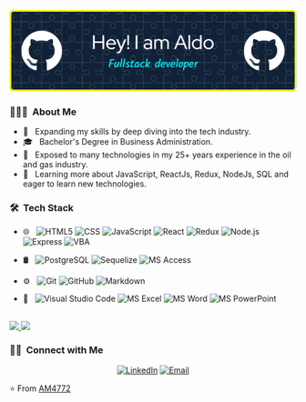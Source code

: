 ![Header](/github-header-image.png)

<h3> 👨🏻‍💻 &nbsp;About Me </h3>

- 🤔 &nbsp; Expanding my skills by deep diving into the tech industry.
- 🎓 &nbsp; Bachelor's Degree in Business Administration.
- 💼 &nbsp; Exposed to many technologies in my 25+ years experience in the oil and gas industry.
- 🌱 &nbsp; Learning more about JavaScript, ReactJs, Redux, NodeJs, SQL and eager to learn new technologies.

<h3> 🛠 &nbsp;Tech Stack</h3>

- 🌐 &nbsp;
  ![HTML5](https://img.shields.io/badge/-HTML5-696969?style=flat&logo=HTML5)
  ![CSS](https://img.shields.io/badge/-CSS3-696969?style=flat&logo=CSS3&logoColor=1572B6)
  ![JavaScript](https://img.shields.io/badge/-JavaScript-696969?style=flat&logo=javascript)
  ![React](https://img.shields.io/badge/-React-696969?style=flat&logo=react)
  ![Redux](https://img.shields.io/badge/-Redux-696969?style=flat&logo=redux)
  ![Node.js](https://img.shields.io/badge/-Node.js-696969?style=flat&logo=node.js)
  ![Express](https://img.shields.io/badge/-Express-696969?style=flat&logo=express)
  ![VBA](https://img.shields.io/badge/VBA-VisualBasic%20for%20Apps-696969?style=flat&labelColor=yellow)
  
- 🛢 &nbsp;
  ![PostgreSQL](https://img.shields.io/badge/-PostgreSQL-696969?style=flat&logo=postgreSQL)
  ![Sequelize](https://img.shields.io/badge/-Sequelize-696969?style=flat&logo=Sequelize)
  ![MS Access](https://img.shields.io/badge/-MS%20Access-696969?style=flat&logo=microsoftaccess&logoColor=881421)
  
- ⚙️ &nbsp;
  ![Git](https://img.shields.io/badge/-Git-696969?style=flat&logo=git)
  ![GitHub](https://img.shields.io/badge/-GitHub-696969?style=flat&logo=github)
  ![Markdown](https://img.shields.io/badge/-Markdown-696969?style=flat&logo=markdown)
  
- 🔧 &nbsp;
  ![Visual Studio Code](https://img.shields.io/badge/-Visual%20Studio%20Code-696969?style=flat&logo=visual-studio-code&logoColor=007ACC)
  ![MS Excel](https://img.shields.io/badge/-MS%20Excel-696969?style=flat&logo=microsoftexcel&logoColor=brightgreen)
  ![MS Word](https://img.shields.io/badge/-MS%20Word-696969?style=flat&logo=microsoftword&logoColor=5C7CFA)
  ![MS PowerPoint](https://img.shields.io/badge/-MS%20PowerPoint-696969?style=flat&logo=microsoftpowerpoint&logoColor=FA5252)

<br/>

<a href="https://github.com/AM4772">
  <img height="180em" src="https://github-readme-stats.vercel.app/api?username=AM4772&theme=buefy&show_icons=true" />
  <img height="180em" src="https://github-readme-stats.vercel.app/api/top-langs/?username=AM4772&theme=buefy&layout=compact" />
</a>

<br/>

<h3> 🤝🏻 &nbsp;Connect with Me </h3>

<p align="center">
<a href="https://www.linkedin.com/in/aldo-moro/"><img alt="LinkedIn" src="https://img.shields.io/badge/LinkedIn-Aldo%20Moro-blue?style=flat-square&logo=linkedin"></a>
<a href="mailto:moro_bramanti@hotmail.com"><img alt="Email" src="https://img.shields.io/badge/Email-moro_bramanti@hotmail.com-blue?style=flat-square&logo=outlook"></a>
</p>

⭐️ From [AM4772](https://github.com/AM4772)
